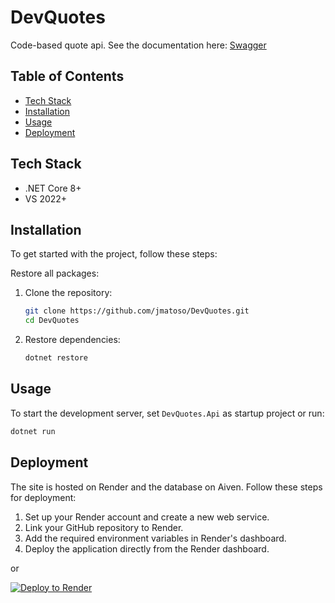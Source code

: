 # DevQuotes

Code-based quote api.
See the documentation here: [Swagger](https://api-devquotes.onrender.com/swagger/index.html)

## Table of Contents

- [Tech Stack](#tech-stack)
- [Installation](#installation)
- [Usage](#usage)
- [Deployment](#deployment)

## Tech Stack

- .NET Core 8+
- VS 2022+

## Installation

To get started with the project, follow these steps:

<p>Restore all packages:</p>

1. Clone the repository:
    ```sh
    git clone https://github.com/jmatoso/DevQuotes.git
    cd DevQuotes
    ```

2. Restore dependencies:
    ```sh
    dotnet restore
    ```

## Usage

To start the development server, set <code>DevQuotes.Api</code> as startup project or run:

```sh
dotnet run
```

## Deployment

The site is hosted on Render and the database on Aiven. Follow these steps for deployment:

1. Set up your Render account and create a new web service.
2. Link your GitHub repository to Render.
3. Add the required environment variables in Render's dashboard.
4. Deploy the application directly from the Render dashboard.

<p>or</p>

<a href="https://render.com/deploy?repo=https://github.com/JMatoso/DevQuotes">
    <img src="https://render.com/images/deploy-to-render-button.svg" alt="Deploy to Render" />
</a>
